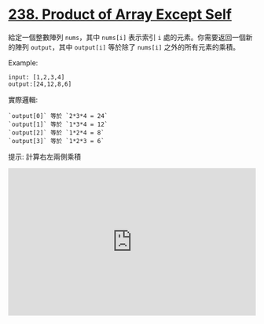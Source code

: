 # [238. Product of Array Except Self](https://leetcode.com/problems/product-of-array-except-self)
給定一個整數陣列 `nums`，其中 `nums[i]` 表示索引 `i` 處的元素。你需要返回一個新的陣列 `output`，其中 `output[i]` 等於除了 `nums[i]` 之外的所有元素的乘積。

Example:
```
input: [1,2,3,4]
output:[24,12,8,6]
```
實際邏輯:
```
`output[0]` 等於 `2*3*4 = 24`
`output[1]` 等於 `1*3*4 = 12`
`output[2]` 等於 `1*2*4 = 8`
`output[3]` 等於 `1*2*3 = 6`
```

提示: 計算右左兩側乘積

<iframe height="300" style="width: 100%;" scrolling="no" title="Leetcode 238" src="https://codepen.io/Nighthree/embed/QWPKJZg?default-tab=html%2Cresult&theme-id=dark" frameborder="no" loading="lazy" allowtransparency="true" allowfullscreen="true">
  See the Pen <a href="https://codepen.io/Nighthree/pen/QWPKJZg">
  Leetcode 238</a> by Nighthree (<a href="https://codepen.io/Nighthree">@Nighthree</a>)
  on <a href="https://codepen.io">CodePen</a>.
</iframe>